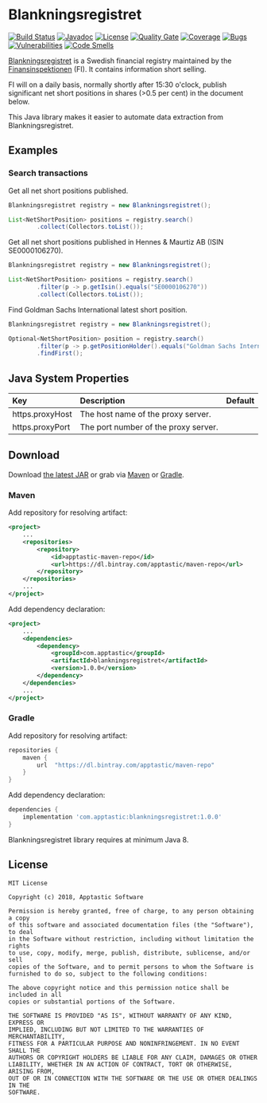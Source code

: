 Blankningsregistret
===============

[![Build Status](https://travis-ci.org/w3stling/blankningsregistret.svg?branch=master)](https://travis-ci.org/w3stling/blankningsregistret)
[![Javadoc](https://img.shields.io/badge/javadoc-1.0.0-blue.svg)](https://w3stling.github.io/blankningsregistret/javadoc/1.0.0-SNAPSHOT)
[![License](http://img.shields.io/:license-MIT-blue.svg?style=flat-round)](http://apptastic-software.mit-license.org)
[![Quality Gate](https://sonarcloud.io/api/project_badges/measure?project=com.apptastic%3Ablankningsregistret&metric=alert_status)](https://sonarcloud.io/dashboard?id=com.apptastic%3Ablankningsregistret)
[![Coverage](https://sonarcloud.io/api/project_badges/measure?project=com.apptastic%3Ablankningsregistret&metric=coverage)](https://sonarcloud.io/component_measures?id=com.apptastic%3Ablankningsregistret&metric=Coverage)
[![Bugs](https://sonarcloud.io/api/project_badges/measure?project=com.apptastic%3Ablankningsregistret&metric=bugs)](https://sonarcloud.io/component_measures?id=com.apptastic%3Ablankningsregistret&metric=bugs)
[![Vulnerabilities](https://sonarcloud.io/api/project_badges/measure?project=com.apptastic%3Ablankningsregistret&metric=vulnerabilities)](https://sonarcloud.io/component_measures?id=com.apptastic%3Ablankningsregistret&metric=vulnerabilities)
[![Code Smells](https://sonarcloud.io/api/project_badges/measure?project=com.apptastic%3Ablankningsregistret&metric=code_smells)](https://sonarcloud.io/component_measures?id=com.apptastic%3Ablankningsregistret&metric=code_smells)


[Blankningsregistret][1] is a Swedish financial registry maintained by
the [Finansinspektionen][2] (FI). It contains information short selling.

FI will on a daily basis, normally shortly after 15:30 o'clock, publish significant
net short positions in shares (>0.5 per cent) in the document below.

This Java library makes it easier to automate data extraction from Blankningsregistret.

Examples
--------

### Search transactions
Get all net short positions published.

```java
Blankningsregistret registry = new Blankningsregistret();

List<NetShortPosition> positions = registry.search()
        .collect(Collectors.toList());
```

Get all net short positions published in Hennes & Maurtiz AB (ISIN SE0000106270).

```java
Blankningsregistret registry = new Blankningsregistret();

List<NetShortPosition> positions = registry.search()
        .filter(p -> p.getIsin().equals("SE0000106270"))
        .collect(Collectors.toList());
```

Find Goldman Sachs International latest short position. 

```java
Blankningsregistret registry = new Blankningsregistret();

Optional<NetShortPosition> position = registry.search()
        .filter(p -> p.getPositionHolder().equals("Goldman Sachs International"))
        .findFirst();
```

Java System Properties
----------------------
| Key | Description | Default |
| :--- | :--- | :--- |
| https.proxyHost | The host name of the proxy server. |   |
| https.proxyPort | The port number of the proxy server. |   |

Download
--------

Download [the latest JAR][3] or grab via [Maven][4] or [Gradle][5].

### Maven
Add repository for resolving artifact:
```xml
<project>
    ...
    <repositories>
        <repository>
            <id>apptastic-maven-repo</id>
            <url>https://dl.bintray.com/apptastic/maven-repo</url>
        </repository>
    </repositories>
    ...
</project>
```

Add dependency declaration:
```xml
<project>
    ...
    <dependencies>
        <dependency>
            <groupId>com.apptastic</groupId>
            <artifactId>blankningsregistret</artifactId>
            <version>1.0.0</version>
        </dependency>
    </dependencies>
    ...
</project>
```

### Gradle
Add repository for resolving artifact:
```groovy
repositories {
    maven {
        url  "https://dl.bintray.com/apptastic/maven-repo" 
    }
}
```

Add dependency declaration:
```groovy
dependencies {
    implementation 'com.apptastic:blankningsregistret:1.0.0'
}
```

Blankningsregistret library requires at minimum Java 8.

License
-------

    MIT License
    
    Copyright (c) 2018, Apptastic Software
    
    Permission is hereby granted, free of charge, to any person obtaining a copy
    of this software and associated documentation files (the "Software"), to deal
    in the Software without restriction, including without limitation the rights
    to use, copy, modify, merge, publish, distribute, sublicense, and/or sell
    copies of the Software, and to permit persons to whom the Software is
    furnished to do so, subject to the following conditions:
    
    The above copyright notice and this permission notice shall be included in all
    copies or substantial portions of the Software.
    
    THE SOFTWARE IS PROVIDED "AS IS", WITHOUT WARRANTY OF ANY KIND, EXPRESS OR
    IMPLIED, INCLUDING BUT NOT LIMITED TO THE WARRANTIES OF MERCHANTABILITY,
    FITNESS FOR A PARTICULAR PURPOSE AND NONINFRINGEMENT. IN NO EVENT SHALL THE
    AUTHORS OR COPYRIGHT HOLDERS BE LIABLE FOR ANY CLAIM, DAMAGES OR OTHER
    LIABILITY, WHETHER IN AN ACTION OF CONTRACT, TORT OR OTHERWISE, ARISING FROM,
    OUT OF OR IN CONNECTION WITH THE SOFTWARE OR THE USE OR OTHER DEALINGS IN THE
    SOFTWARE.


[1]: https://www.fi.se/en/our-registers/short-selling/
[2]: https://www.fi.se
[3]: https://bintray.com/apptastic/maven-repo/blankningsregistret/_latestVersion
[4]: https://maven.apache.org
[5]: https://gradle.org